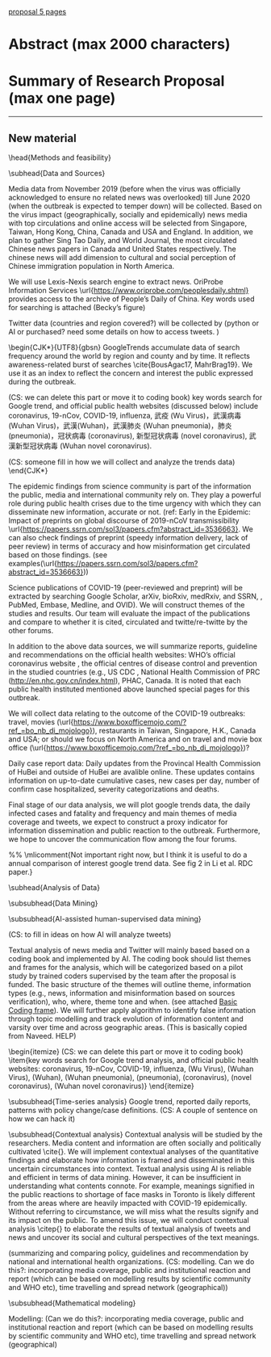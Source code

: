 [proposal 5 pages](https://www.researchnet-recherchenet.ca/rnr16/vwOpprtntyDtls.do?prog=3248#howtoapply)

# Abstract (max 2000 characters)

# Summary of Research Proposal (max one page)


----------------------------------------------------------------------

## New material
\head{Methods and feasibility}

\subhead{Data and Sources}

Media data from November 2019 (before when the virus was officially acknowledged to ensure no related news was overlooked) till June 2020 (when the outbreak is expected to temper down) will be collected.  Based on the virus impact (geographically, socially and epidemically) news media with top circulations and online access will be selected from Singapore, Taiwan, Hong Kong, China, Canada and USA and England. In addition, we plan to gather Sing Tao Daily, and World Journal, the most circulated Chinese news papers in Canada and United States respectively.  The chinese news will add dimension to cultural and social perception  of Chinese immigration population in North America.

We will use Lexis-Nexis search engine to extract news.  OriProbe Information Services \url{https://www.oriprobe.com/peoplesdaily.shtml} provides access to the archive of People’s Daily of China.  Key words used for searching is attached (Becky’s figure) 

Twitter data (countries and region covered?) will be collected by (python or AI or purchased? need some details on how to access tweets. ) 

\begin{CJK*}{UTF8}{gbsn}
GoogleTrends accumulate data of search frequency around the world by region and county and by time.  It reflects awareness-related burst of searches \cite{BousAgac17, MahrBrag19}.  We use it as an index to reflect the concern and interest the public expressed during the outbreak.  

(CS:  we can delete this part or move it to coding book) key words search for Google trend, and official public health websites (discussed below) include coronavirus, 19-nCov, COVID-19, influenza, 武疫 (Wu Virus)，武漢病毒 (Wuhan Virus)，武漢(Wuhan)，武漢肺炎 (Wuhan pneumonia)，肺炎 (pneumonia)，冠状病毒 (coronavirus), 新型冠状病毒 (novel coronavirus), 武漢新型冠状病毒 (Wuhan novel coronavirus).

(CS:  someone fill in how we will collect and analyze the trends data)
\end{CJK*}

The epidemic findings from science community is part of the information the public, media and international community rely on. They play a powerful role during public health crises due to the time urgency with which they can disseminate new information, accurate or not. (ref: Early in the Epidemic: Impact of preprints on global discourse of 2019-nCoV transmissibility \url{https://papers.ssrn.com/sol3/papers.cfm?abstract_id=3536663}.  We can also check findings of preprint (speedy information delivery, lack of peer review) in terms of accuracy and how misinformation get circulated based on those findings. (see examples(\url{https://papers.ssrn.com/sol3/papers.cfm?abstract_id=3536663}))

Science publications of COVID-19 (peer-reviewed and preprint) will be extracted by searching Google Scholar, arXiv, bioRxiv, medRxiv, and SSRN, , PubMed, Embase, Medline, and OVID).  We will construct themes of the studies and results.  Our team will evaluate the impact of the publications and compare to whether it is cited, circulated and twitte/re-twitte by the other forums.  

In addition to the above data sources, we will summarize reports, guideline and recommendations on the official health websites:  WHO’s official coronavirus website , the official centres of disease control and prevention in the studied countries (e.g., US CDC , National Health Commission of PRC (http://en.nhc.gov.cn/index.html), PHAC, Canada.   It is noted that each public health instituted mentioned above launched special pages for this outbreak.

We will collect data relating to the outcome of the COVID-19 outbreaks:   travel, movies (\url{https://www.boxofficemojo.com/?ref_=bo_nb_di_mojologo}), restaurants in Taiwan, Singapore, H.K., Canada and USA; or should we focus on North America and on travel and movie box office (\url{https://www.boxofficemojo.com/?ref_=bo_nb_di_mojologo})?

Daily case report data: Daily updates from the Provincal Health Commission of HuBei and outside of HuBei are avalible online. These updates contains information on up-to-date cumulative cases, new cases per day, number of confirm case hospitalized, severity categorizations and deaths.

Final stage of our data analysis,  we will plot google trends data, the daily infected cases and fatality and frequency and main themes of media coverage and tweets,  we expect to construct a proxy indicator for information dissemination and public reaction to the outbreak.  Furthermore, we hope to uncover the communication flow among the four forums.

%% \mlicomment{Not important right now, but I think it is useful to do a annual comparison of interest google trend data. See fig 2 in Li et al. RDC paper.}

\subhead{Analysis of Data}

\subsubhead{Data Mining}

\subsubhead{AI-assisted human-supervised data mining}

(CS: to fill in ideas on how AI will analyze tweets) 

Textual analysis of news media and Twitter will mainly based based on a coding book and implemented by AI.  The coding book should list themes and frames for the analysis, which will be categorized based on a pilot study by trained coders supervised by the team after the proposal is funded.  The basic structure of the themes will outline theme, information types  (e.g., news, information and misinformation based on sources verification), who, where, theme tone and when.  (see  attached [Basic Coding frame](https://github.com/cfshi/coronavirus/blob/master/coding%20book.md)).  We will further apply algorithm to identify false information through topic modelling and track evolution of information content and varsity over time and across geographic areas. (This is basically copied from Naveed.  HELP)

\begin{itemize}
(CS:  we can delete this part or move it to coding book)
\item{key words search for Google trend analysis, and official public health websites: coronavirus, 19-nCov, COVID-19, influenza, (Wu Virus), (Wuhan Virus), (Wuhan), (Wuhan pneumonia), (pneumonia), (coronavirus), (novel coronavirus), (Wuhan novel coronavirus)}
\end{itemize}

\subsubhead{Time-series analysis}
Google trend, reported daily reports, patterns with policy change/case definitions. (CS: A couple of sentence on how we can hack it)

\subsubhead{Contextual analysis}
Contextual analysis will be studied by the researchers.  Media content and information are often socially and politically cultivated \cite{}.  We will implement contextual analyses of the quantitative findings and elaborate how information is framed and disseminated in this uncertain circumstances into context.  Textual analysis using AI is reliable and efficient in terms of data mining.  However, it can be insufficient in understanding what contents connote.  For example, meanings signified in the public reactions to shortage of face masks in Toronto is likely different from  the areas where are heavily impacted with COVID-19 epidemically.  Without referring to circumstance, we will miss what the results signify and its impact on the public.  To amend this issue, we will conduct contextual analysis \citep{} to elaborate the results of textual analysis of tweets and news and uncover its social and cultural perspectives of the text meanings.

(summarizing and comparing policy, guidelines and recommendation by national and international health organizations.
(CS: modelling. Can we do this?:  incorporating media coverage, public and institutional reaction and report (which can be based on modelling results by scientific community and WHO etc), time travelling and spread network (geographical))

\subsubhead{Mathematical modeling}

Modelling: (Can we do this?: incorporating media coverage, public and institutional reaction and report (which can be based on modelling results by scientific community and WHO etc), time travelling and spread network (geographical)
